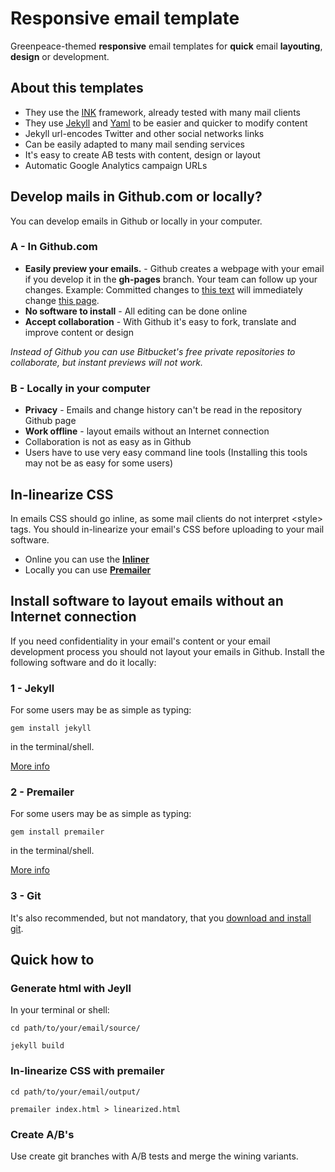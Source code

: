# Responsive email template

Greenpeace-themed **responsive** email templates for **quick** email **layouting**, **design** or development.

## About this templates
+ They use the [INK](http://zurb.com/ink/) framework, already tested with many mail clients
+ They use [Jekyll](http://jekyllrb.com/) and [Yaml](http://www.yaml.org/) to be easier and quicker to modify content
+ Jekyll url-encodes Twitter and other social networks links
+ Can be easily adapted to many mail sending services
+ It's easy to create AB tests with content, design or layout
+ Automatic Google Analytics campaign URLs

## Develop mails in Github.com or locally?

You can develop emails in Github or locally in your computer. 

### A - In Github.com
+ **Easily preview your emails.** - Github creates a webpage with your email if you develop it in the **gh-pages** branch. Your team can follow up your changes. Example: Committed changes to [this text](https://github.com/osvik/m-templates/blob/gh-pages/newsletter/index.html) will immediately change [this page](http://osvik.github.io/m-templates/newsletter/index.html). 
+ **No software to install** - All editing can be done online
+ **Accept collaboration** - With Github it's easy to fork, translate and improve content or design

_Instead of Github you can use Bitbucket's free private repositories to collaborate,  but instant previews will not work._


### B - Locally in your computer
+ **Privacy** - Emails and change history can't be read in the repository Github page
+ **Work offline** - layout emails without an Internet connection
+ Collaboration is not as easy as in Github
+ Users have to use very easy command line tools (Installing this tools may not be as easy for some users)


## In-linearize CSS
In emails CSS should go inline, as some mail clients do not interpret &lt;style&gt; tags. You should in-linearize your email's CSS before uploading to your mail software.

+ Online you can use the **[Inliner](http://zurb.com/ink/inliner.php)**
+ Locally you can use **[Premailer](https://github.com/osvik/m-templates#2---premailer)**

## Install software to layout emails without an Internet connection

If you need confidentiality in your email's content or your email development process you should not layout your emails in Github. Install the following software and do it locally:

### 1 - Jekyll

For some users may be as simple as typing:

`gem install jekyll`

in the terminal/shell.

[More info](http://jekyllrb.com/docs/installation/)

### 2 - Premailer

For some users may be as simple as typing:

`gem install premailer`

in the terminal/shell.

[More info](https://github.com/premailer/premailer)

### 3 - Git

It's also recommended, but not mandatory, that you [download and install git](http://git-scm.com/downloads/).

## Quick how to

### Generate html with Jeyll

In your terminal or shell:

`cd path/to/your/email/source/`

`jekyll build`

### In-linearize CSS with premailer

`cd path/to/your/email/output/`

`premailer index.html > linearized.html`

### Create A/B's

Use create git branches with A/B tests and merge the wining variants.
